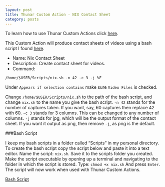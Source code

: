 ```yaml
---
layout: post
title: Thunar Custom Action - NIX Contact Sheet
category: posts
---
```

To learn how to use Thunar Custom Actions click [here](https://birchwell.github.io/posts/thunar-custom-actions-tutorial-convert-video-to-avi/).

This Custom Action will produce contact sheets of videos using a bash script I found [here](http://p.outlyer.net/vcs/#issues).

* Name: Nix Contact Sheet
* Description: Create contact sheet for videos.
* Command: 

`/home/$USER/Scripts/nix.sh -n 42 -c 3 -j %F`

Under `Appears if selection contains` make sure `Video Files` is checked.

Change `/home/$USER/Scripts/nix.sh` to the path of the bash script, and change `nix.sh` to the name you give the bash script. `-n 42` stands for the number of captures taken. If you want, say, 60 captures then replace 42 with 60. `-c 3` stands for 3 columns. This can be changed to any number of columns. `-j` stands for jpg, which will be the output format of the contact sheet. If you want it output as png, then remove `-j`, as png is the default. 

###Bash Script

I keep my bash scripts in a folder called “Scripts” in my personal directory. To create the bash script copy the script below and paste it into a text editor. Name the script: `nix.sh`. Save it to the scripts folder you created. Make the script executable by opening up a terminal and navigating to the folder in which the script is stored. Type: `chmod +x nix.sh` And press `Enter`. The script will now work when used with Thunar Custom Actions.

[Bash Script](https://gist.github.com/pointpont/0095e3c4c27e8c8f9dd6)
